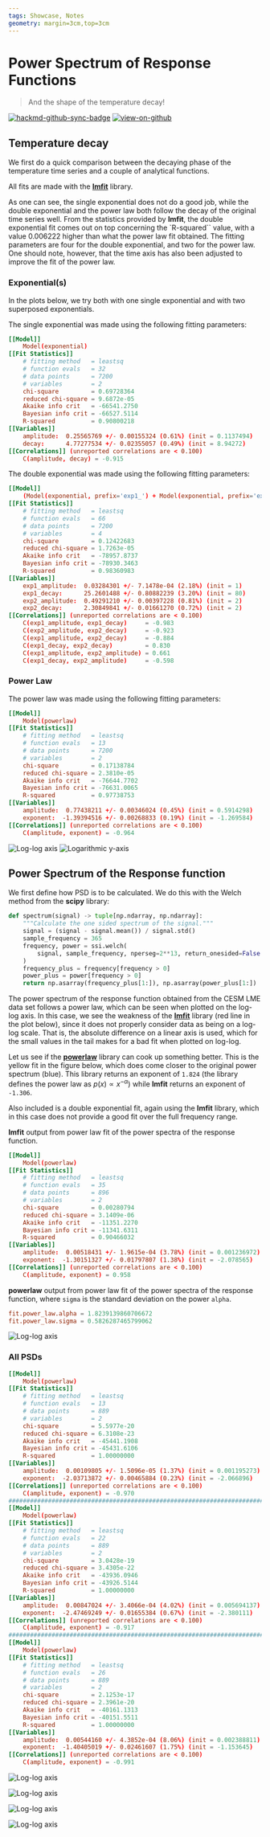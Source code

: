 ```yaml
---
tags: Showcase, Notes
geometry: margin=3cm,top=3cm
---
```


# Power Spectrum of Response Functions

> And the shape of the temperature decay!

[![hackmd-github-sync-badge](https://hackmd.io/j4L-EIhRQqGdl5KmiIZ-_w/badge)](https://hackmd.io/@engeir/SyCB0N-_i)
[![view-on-github](https://img.shields.io/badge/View%20on-GitHub-yellowgreen)](https://github.com/engeir/hack-md-notes/blob/main/power-spectrum.md)

## Temperature decay

We first do a quick comparison between the decaying phase of the temperature time
series and a couple of analytical functions.

All fits are made with the [**lmfit**](https://lmfit.github.io/lmfit-py/) library.

As one can see, the single exponential does not do a good job, while the double
exponential and the power law both follow the decay of the original time series well.
From the statistics provided by **lmfit**, the double exponential fit comes out on top
concerning the `R-squared`` value, with a value $0.006222$ higher than what the power
law fit obtained. The fitting parameters are four for the double exponential, and two
for the power law. One should note, however, that the time axis has also been adjusted
to improve the fit of the power law.

### Exponential(s)

In the plots below, we try both with one single exponential and with two superposed
exponentials.

The single exponential was made using the following fitting parameters:

```toml
[[Model]]
    Model(exponential)
[[Fit Statistics]]
    # fitting method   = leastsq
    # function evals   = 32
    # data points      = 7200
    # variables        = 2
    chi-square         = 0.69728364
    reduced chi-square = 9.6872e-05
    Akaike info crit   = -66541.2750
    Bayesian info crit = -66527.5114
    R-squared          = 0.90800218
[[Variables]]
    amplitude:  0.25565769 +/- 0.00155324 (0.61%) (init = 0.1137494)
    decay:      4.77277534 +/- 0.02355057 (0.49%) (init = 8.94272)
[[Correlations]] (unreported correlations are < 0.100)
    C(amplitude, decay) = -0.915
```

The double exponential was made using the following fitting parameters:

```toml
[[Model]]
    (Model(exponential, prefix='exp1_') + Model(exponential, prefix='exp2_'))
[[Fit Statistics]]
    # fitting method   = leastsq
    # function evals   = 66
    # data points      = 7200
    # variables        = 4
    chi-square         = 0.12422683
    reduced chi-square = 1.7263e-05
    Akaike info crit   = -78957.8737
    Bayesian info crit = -78930.3463
    R-squared          = 0.98360983
[[Variables]]
    exp1_amplitude:  0.03284301 +/- 7.1478e-04 (2.18%) (init = 1)
    exp1_decay:      25.2601488 +/- 0.80882239 (3.20%) (init = 80)
    exp2_amplitude:  0.49291210 +/- 0.00397228 (0.81%) (init = 2)
    exp2_decay:      2.30849841 +/- 0.01661270 (0.72%) (init = 2)
[[Correlations]] (unreported correlations are < 0.100)
    C(exp1_amplitude, exp1_decay)     = -0.983
    C(exp2_amplitude, exp2_decay)     = -0.923
    C(exp1_amplitude, exp2_decay)     = -0.884
    C(exp1_decay, exp2_decay)         = 0.830
    C(exp1_amplitude, exp2_amplitude) = 0.661
    C(exp1_decay, exp2_amplitude)     = -0.598
```

### Power Law

The power law was made using the following fitting parameters:

```toml
[[Model]]
    Model(powerlaw)
[[Fit Statistics]]
    # fitting method   = leastsq
    # function evals   = 13
    # data points      = 7200
    # variables        = 2
    chi-square         = 0.17138784
    reduced chi-square = 2.3810e-05
    Akaike info crit   = -76644.7702
    Bayesian info crit = -76631.0065
    R-squared          = 0.97738753
[[Variables]]
    amplitude:  0.77438211 +/- 0.00346024 (0.45%) (init = 0.5914298)
    exponent:  -1.39394516 +/- 0.00268833 (0.19%) (init = -1.269584)
[[Correlations]] (unreported correlations are < 0.100)
    C(amplitude, exponent) = -0.964
```

![Log-log
axis](https://raw.githubusercontent.com/engeir/hack-md-notes/5c18d59d54162b51f663da287d065a095813e90f/assets/pic/deconv-power-spectrum/loglog.png
"Log-log axis")
![Logarithmic
y-axis](https://raw.githubusercontent.com/engeir/hack-md-notes/5c18d59d54162b51f663da287d065a095813e90f/assets/pic/deconv-power-spectrum/semilogy.png
"Logarithmic y-axis")

## Power Spectrum of the Response function

We first define how PSD is to be calculated. We do this with the Welch method from the
**scipy** library:

```python
def spectrum(signal) -> tuple[np.ndarray, np.ndarray]:
    """Calculate the one sided spectrum of the signal."""
    signal = (signal - signal.mean()) / signal.std()
    sample_frequency = 365
    frequency, power = ssi.welch(
        signal, sample_frequency, nperseg=2**13, return_onesided=False
    )
    frequency_plus = frequency[frequency > 0]
    power_plus = power[frequency > 0]
    return np.asarray(frequency_plus[1:]), np.asarray(power_plus[1:])
```

The power spectrum of the response function obtained from the CESM LME data set follows
a power law, which can be seen when plotted on the log-log axis. In this case, we see
the weakness of the [**lmfit**](https://lmfit.github.io/lmfit-py/) library (red line in
the plot below), since it does not properly consider data as being on a log-log scale.
That is, the absolute difference on a linear axis is used, which for the small values in
the tail makes for a bad fit when plotted on log-log.

Let us see if the [**powerlaw**](https://github.com/jeffalstott/powerlaw) library can
cook up something better. This is the yellow fit in the figure below, which does come
closer to the original power spectrum (blue). This library returns an exponent of
`1.824` (the library defines the power law as $p(x)\propto x^{-\alpha}$) while **lmfit**
returns an exponent of `-1.306`.

Also included is a double exponential fit, again using the **lmfit** library, which in
this case does not provide a good fit over the full frequency range.

**lmfit** output from power law fit of the power spectra of the response function.

```toml
[[Model]]
    Model(powerlaw)
[[Fit Statistics]]
    # fitting method   = leastsq
    # function evals   = 35
    # data points      = 896
    # variables        = 2
    chi-square         = 0.00280794
    reduced chi-square = 3.1409e-06
    Akaike info crit   = -11351.2270
    Bayesian info crit = -11341.6311
    R-squared          = 0.90466032
[[Variables]]
    amplitude:  0.00518431 +/- 1.9615e-04 (3.78%) (init = 0.001236972)
    exponent:  -1.30151327 +/- 0.01797807 (1.38%) (init = -2.078565)
[[Correlations]] (unreported correlations are < 0.100)
    C(amplitude, exponent) = 0.958
```

**powerlaw** output from power law fit of the power spectra of the response function,
where `sigma` is the standard deviation on the power `alpha`.

```toml
fit.power_law.alpha = 1.8239139860706672
fit.power_law.sigma = 0.5826287465799062
```

![Log-log
axis](https://raw.githubusercontent.com/engeir/hack-md-notes/50bb4f5fbdafa6ac5b37facd39610756a802eb85/assets/pic/deconv-power-spectrum/loglog-newest.png
"Log-log axis")

### All PSDs

```toml
[[Model]]
    Model(powerlaw)
[[Fit Statistics]]
    # fitting method   = leastsq
    # function evals   = 13
    # data points      = 889
    # variables        = 2
    chi-square         = 5.5977e-20
    reduced chi-square = 6.3108e-23
    Akaike info crit   = -45441.1908
    Bayesian info crit = -45431.6106
    R-squared          = 1.00000000
[[Variables]]
    amplitude:  0.00109805 +/- 1.5096e-05 (1.37%) (init = 0.001195273)
    exponent:  -2.03713872 +/- 0.00465884 (0.23%) (init = -2.066896)
[[Correlations]] (unreported correlations are < 0.100)
    C(amplitude, exponent) = -0.970
#######################################################################
[[Model]]
    Model(powerlaw)
[[Fit Statistics]]
    # fitting method   = leastsq
    # function evals   = 22
    # data points      = 889
    # variables        = 2
    chi-square         = 3.0428e-19
    reduced chi-square = 3.4305e-22
    Akaike info crit   = -43936.0946
    Bayesian info crit = -43926.5144
    R-squared          = 1.00000000
[[Variables]]
    amplitude:  0.00847024 +/- 3.4066e-04 (4.02%) (init = 0.005694137)
    exponent:  -2.47469249 +/- 0.01655384 (0.67%) (init = -2.380111)
[[Correlations]] (unreported correlations are < 0.100)
    C(amplitude, exponent) = -0.917
#######################################################################
[[Model]]
    Model(powerlaw)
[[Fit Statistics]]
    # fitting method   = leastsq
    # function evals   = 26
    # data points      = 889
    # variables        = 2
    chi-square         = 2.1253e-17
    reduced chi-square = 2.3961e-20
    Akaike info crit   = -40161.1313
    Bayesian info crit = -40151.5511
    R-squared          = 1.00000000
[[Variables]]
    amplitude:  0.00544160 +/- 4.3852e-04 (8.06%) (init = 0.002388811)
    exponent:  -1.40405019 +/- 0.02461607 (1.75%) (init = -1.153645)
[[Correlations]] (unreported correlations are < 0.100)
    C(amplitude, exponent) = -0.991
```

![Log-log
axis](https://raw.githubusercontent.com/engeir/hack-md-notes/c205d5901f991cde5a0715d7560cb39ae2cd4aca/assets/pic/deconv-power-spectrum/loglog-all-new2.png
"Log-log axis")

![Log-log
axis](https://raw.githubusercontent.com/engeir/hack-md-notes/c205d5901f991cde5a0715d7560cb39ae2cd4aca/assets/pic/deconv-power-spectrum/loglog-all-newest.png
"Log-log axis")

![Log-log
axis](https://raw.githubusercontent.com/engeir/hack-md-notes/8627648fed0dcf3bd59e79d1aac84089fd800e66/assets/pic/deconv-power-spectrum/loglog-all-old-daily-3000it.png
"Log-log axis")

![Log-log
axis](https://raw.githubusercontent.com/engeir/hack-md-notes/8627648fed0dcf3bd59e79d1aac84089fd800e66/assets/pic/deconv-power-spectrum/loglog-newest_new2_olddaily.png
"Log-log axis")

